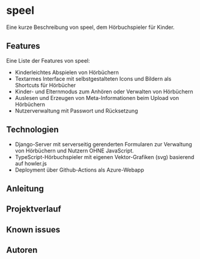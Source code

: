 # speel

Eine kurze Beschreibung von speel, dem Hörbuchspieler für Kinder.

## Features

Eine Liste der Features von speel:
- Kinderleichtes Abspielen von Hörbüchern
- Textarmes Interface mit selbstgestalteten Icons und Bildern als Shortcuts für Hörbücher
- Kinder- und Elternmodus zum Anhören oder Verwalten von Hörbüchern
- Auslesen und Erzeugen von Meta-Informationen beim Upload von Hörbüchern
- Nutzerverwaltung mit Passwort und Rücksetzung

## Technologien

- Django-Server mit serverseitig gerenderten Formularen zur Verwaltung von Hörbüchern und Nutzern OHNE JavaScript.
- TypeScript-Hörbuchspieler mit eigenen Vektor-Grafiken (svg) basierend auf howler.js
- Deployment über Github-Actions als Azure-Webapp

## Anleitung

## Projektverlauf

## Known issues

## Autoren